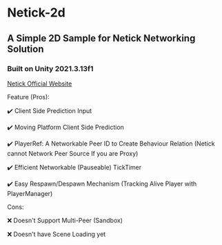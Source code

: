 # Netick-2d
## A Simple 2D Sample for Netick Networking Solution
### Built on Unity 2021.3.13f1

[Netick Official Website](https://netick.net)

Feature (Pros):

✔️ Client Side Prediction Input

✔️ Moving Platform Client Side Prediction

✔️ PlayerRef: A Networkable Peer ID to Create Behaviour Relation (Netick cannot Network Peer Source If you are Proxy)

✔️ Efficient Networkable (Pauseable) TickTimer

✔️ Easy Respawn/Despawn Mechanism (Tracking Alive Player with PlayerManager)




Cons: 

❌ Doesn't Support Multi-Peer (Sandbox)

❌ Doesn't have Scene Loading yet
